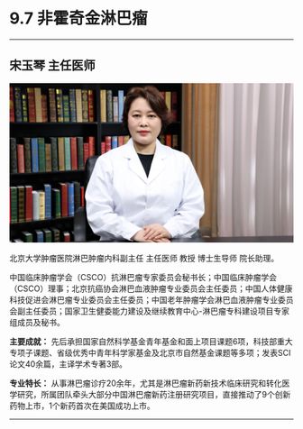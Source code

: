 # 9.7 非霍奇金淋巴瘤

---

## 宋玉琴 主任医师

![1681551232217](image/c09_007/1681551232217.png)

北京大学肿瘤医院淋巴肿瘤内科副主任 主任医师 教授 博士生导师 院长助理。

中国临床肿瘤学会（CSCO）抗淋巴瘤专家委员会秘书长；中国临床肿瘤学会（CSCO）理事；北京抗癌协会淋巴血液肿瘤专业委员会主任委员；中国人体健康科技促进会淋巴瘤专业委员会主任委员；中国老年肿瘤学会淋巴血液肿瘤专业委员会副主任委员；国家卫生健委能力建设及继续教育中心-淋巴瘤专科建设项目专家组成员及秘书。


**主要成就：** 先后承担国家自然科学基金青年基金和面上项目课题6项，科技部重大专项子课题、省级优秀中青年科学家基金及北京市自然基金课题等多项；发表SCI论文40余篇，主译学术专著3部。


**专业特长：** 从事淋巴瘤诊疗20余年，尤其是淋巴瘤新药新技术临床研究和转化医学研究，所属团队牵头大部分中国淋巴瘤新药注册研究项目，直接推动了9个创新药物上市，1个新药首次在美国成功上市。

---
